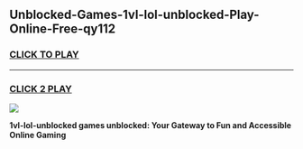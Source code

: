 
## Unblocked-Games-1vl-lol-unblocked-Play-Online-Free-qy112
<h3>
<a href="https://premium76.site?title=1vl-lol-unblocked&ref=26A">CLICK TO PLAY</a></h3>
<hr>

<h3>
<a href="https://premium76.site?title=1vl-lol-unblocked&ref=26A">CLICK 2 PLAY</a>
  
</h3>

<a href="https://premium76.site?title=1vl-lol-unblocked&ref=26A"><img src="https://clearcache.store/games.png"></a>


**1vl-lol-unblocked games unblocked: Your Gateway to Fun and Accessible Online Gaming**
